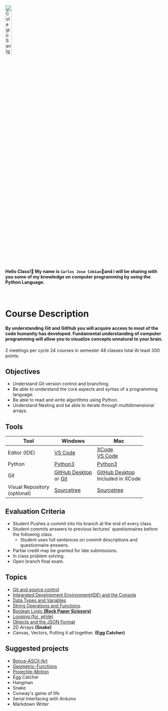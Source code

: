 <img    src="images/csi.png" 
        title="Colegio San Ignacio" 
        width="20%" 
        height="20%" />

<br>

#### Hello Class!👋 My name is `Carlos Jose Cobian`🧙and i will be sharing with you some of my knowledge on computer programming by using the Python Language.

<br>

# Course Description
#### By understanding Git and GitHub you will acquire access to most of the code humanity has developed. Fundamental understanding of computer programming will allow you to visualize concepts unnatural to your brain. 

2 meetings per cycle
24 courses in semester
48 classes total
At least 300 points.

## Objectives
* Understand Git version control and branching.
* Be able to understand the core aspects and syntax of a programming language.
* Be able to read and write algorithms using Python.  
* Understand Nesting and be able to iterate through multidimensional arrays.

## Tools

| Tool | Windows | Mac |
|------|---------|-----|
| Editor (IDE) | [VS Code](https://code.visualstudio.com/download) | [XCode](https://developer.apple.com/xcode/)<br>[VS Code](https://code.visualstudio.com/download) |
| Python | [Python3](https://www.python.org/downloads/) | [Python3](https://www.python.org/downloads/macos/) |
| Git | [GitHub Desktop](https://desktop.github.com/) <br> or [Git](https://git-scm.com/downloads) | [GitHub Desktop](https://desktop.github.com/) <br> Included in XCode |
| Visual Repository <br>(optional) | [Sourcetree](https://www.sourcetreeapp.com/)| [Sourcetree](https://www.sourcetreeapp.com/) |

## Evaluation Criteria
* Student Pushes a commit into his branch at the end of every class. 
* Student commits answers to previous lectures' questionnaires before the following class. 
   - Student uses full sentences on commit descriptions and questionnaire answers. 
* Partial credit may be granted for late submissions.
* In class problem solving.
* Open branch final exam. 

## Topics
* [Git and source control](/../../tree/main/Modules/Module1/Module1.md)
* [Integrated Development Environment(IDE) and the Console](/../../tree/main/Modules/Module2/Module2.md)
* [Data Types and Variables](/../../tree/main/Modules/Module3/Module3.md)
* [String Operations and Functions](/../../tree/main/Modules/Module4/Module4.md).
* [Boolean Logic **(Rock Paper Scissors)**](/../../tree/main/Modules/Module5/Module5.md)
* [Looping (for, while)](/../../tree/main/Modules/Module6/Module6.md)
* [Objects and the JSON Format](/../../tree/main/Modules/Module7/Module7.md)
* 2D Arrays **(Snake)**
* Canvas, Vectors, Putting it all together. **(Egg Catcher)** 

## Suggested projects
* [Bonus-ASCII-Art](/../../tree/main/Projects/Bonus-ASCII-Art/Bonus-ASCII-Art.md)
* [Geometric-Functions](/../../tree/main/Projects/Geometric-Functions/Geometric-Functions.md)
* [Projectile-Motion](/../../tree/main/Projects/Projectile-Motion/Projectile-Motion.md)
* Egg Catcher
* Hangman
* Snake
* Conway's game of life
* Serial Interfacing with Arduino
* Markdown Writer